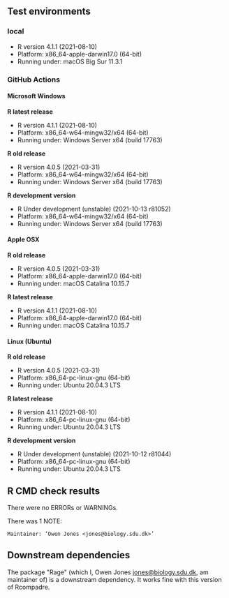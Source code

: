 ## Test environments

### local

- R version 4.1.1 (2021-08-10)
- Platform: x86_64-apple-darwin17.0 (64-bit)
- Running under: macOS Big Sur 11.3.1

### GitHub Actions

#### Microsoft Windows

__R latest release__

- R version 4.1.1 (2021-08-10)
- Platform: x86_64-w64-mingw32/x64 (64-bit)
- Running under: Windows Server x64 (build 17763)


__R old release__

- R version 4.0.5 (2021-03-31)
- Platform: x86_64-w64-mingw32/x64 (64-bit)
- Running under: Windows Server x64 (build 17763)

__R development version__

- R Under development (unstable) (2021-10-13 r81052)
- Platform: x86_64-w64-mingw32/x64 (64-bit)
- Running under: Windows Server x64 (build 17763)

#### Apple OSX

__R old release__

- R version 4.0.5 (2021-03-31)
- Platform: x86_64-apple-darwin17.0 (64-bit)
- Running under: macOS Catalina 10.15.7

__R latest release__

- R version 4.1.1 (2021-08-10)
- Platform: x86_64-apple-darwin17.0 (64-bit)
- Running under: macOS Catalina 10.15.7

#### Linux (Ubuntu)

__R old release__

- R version 4.0.5 (2021-03-31)
- Platform: x86_64-pc-linux-gnu (64-bit)
- Running under: Ubuntu 20.04.3 LTS

__R latest release__

- R version 4.1.1 (2021-08-10)
- Platform: x86_64-pc-linux-gnu (64-bit)
- Running under: Ubuntu 20.04.3 LTS

__R development version__

- R Under development (unstable) (2021-10-12 r81044)
- Platform: x86_64-pc-linux-gnu (64-bit)
- Running under: Ubuntu 20.04.3 LTS

## R CMD check results

There were no ERRORs or WARNINGs.

There was 1 NOTE:

    Maintainer: ‘Owen Jones <jones@biology.sdu.dk>’

## Downstream dependencies

The package "Rage" (which I, Owen Jones <jones@biology.sdu.dk>, am maintainer of) is a downstream dependency. It works fine with this version of Rcompadre.

